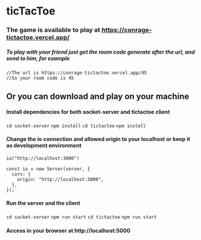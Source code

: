 # ticTacToe

### The game is available to play at https://conrage-tictactoe.vercel.app/
##### To play with your friend just get the room code generate after the url, and send to him, for example
```
//The url is https://conrage-tictactoe.vercel.app/45
//So your room code is 45
```
## Or you can download and play on your machine

#### Install dependencies for both socket-server and tictactoe client

`cd socket-server`
`npm install`
`cd tictactoe`
`npm install`

#### Change the io connection and allowed origin to your localhost or keep it as development environment
`io("http://localhost:3000")`

```
const io = new Server(server, {
  cors: {
    origin: "http://localhost:3000",
  },
});
```

#### Run the server and the client
`cd socket-server`
`npm run start`
`cd tictactoe`
`npm run start`

#### Access in your browser at http://localhost:5000
